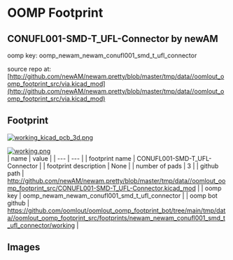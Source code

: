 # OOMP Footprint  
## CONUFL001-SMD-T_UFL-Connector  by newAM  
  
oomp key: oomp_newam_newam_conufl001_smd_t_ufl_connector  
  
source repo at: [http://github.com/newAM/newam.pretty/blob/master/tmp/data//oomlout_oomp_footprint_src/via.kicad_mod](http://github.com/newAM/newam.pretty/blob/master/tmp/data//oomlout_oomp_footprint_src/via.kicad_mod)  
## Footprint  
  
[![working_kicad_pcb_3d.png](working_kicad_pcb_3d_600.png)](working_kicad_pcb_3d.png)  
  
[![working.png](working_600.png)](working.png)  
| name | value | 
| --- | --- | 
| footprint name | CONUFL001-SMD-T_UFL-Connector | 
| footprint description | None | 
| number of pads | 3 | 
| github path | http://github.com/newAM/newam.pretty/blob/master/tmp/data//oomlout_oomp_footprint_src/CONUFL001-SMD-T_UFL-Connector.kicad_mod | 
| oomp key | oomp_newam_newam_conufl001_smd_t_ufl_connector | 
| oomp bot github | https://github.com/oomlout/oomlout_oomp_footprint_bot/tree/main/tmp/data//oomlout_oomp_footprint_src/footprints/newam_newam_conufl001_smd_t_ufl_connector/working | 
## Images  
